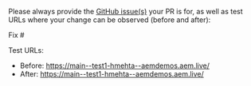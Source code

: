 Please always provide the [GitHub issue(s)](../issues) your PR is for, as well as test URLs where your change can be observed (before and after):

Fix #<gh-issue-id>

Test URLs:
- Before: https://main--test1-hmehta--aemdemos.aem.live/
- After: https://main--test1-hmehta--aemdemos.aem.live/
